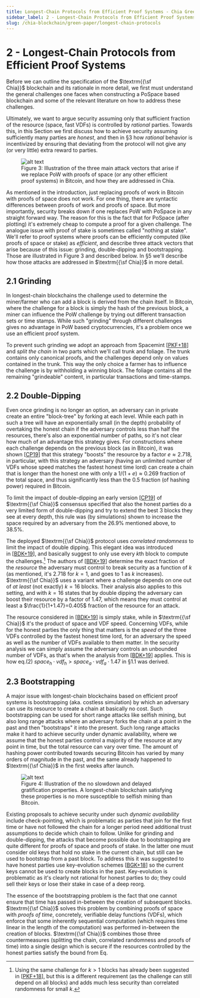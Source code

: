 ```yaml
---
title: Longest-Chain Protocols from Efficient Proof Systems - Chia Green Paper
sidebar_label: 2 - Longest-Chain Protocols from Efficient Proof Systems
slug: /chia-blockchain/green-paper/longest-chain-protocols
---
```


# 2 - Longest-Chain Protocols from Efficient Proof Systems

Before we can outline the specification of the $\textrm{{\sf Chia}}$ blockchain and its rationale in more detail, we first must understand the general challenges one faces when constructing a PoSpace based blockchain and some of the relevant literature on how to address these challenges.

Ultimately, we want to argue security assuming only that sufficient fraction of the resource (space, fast VDFs) is controlled by _rational_ parties. Towards this, in this Section we first discuss how to achieve security assuming sufficiently many parties are _honest_, and then in §3 how _rational_ behavior is incentivized by ensuring that deviating from the protocol will not give any (or very little) extra reward to parties.

<figure>
	<img src="/img/green-paper/3Issues.png" alt="alt text" />
	<figcaption>Figure 3: Illustration of the three main attack vectors that arise if we replace PoW with proofs of space (or any other efficient proof systems) in Bitcoin, and how they are addressed in Chia.</figcaption>
</figure>

As mentioned in the introduction, just replacing proofs of work in Bitcoin with proofs of space does not work. For one thing, there are syntactic differences between proofs of work and proofs of space. But more importantly, security breaks down if one replaces PoW with PoSpace in any straight forward way. The reason for this is the fact that for PoSpace (after plotting) it's extremely cheap to compute a proof for a given challenge. The analogue issue with proof of stake is sometimes called "nothing at stake". We'll refer to proof systems where proofs can be efficiently computed (like proofs of space or stake) as _efficient_, and describe three attack vectors that arise because of this issue: grinding, double-dipping and bootstrapping. Those are illustrated in Figure 3 and described below. In §5 we'll describe how those attacks are addressed in $\textrm{{\sf Chia}}$ in more detail.

## 2.1 Grinding

In longest-chain blockchains the challenge used to determine the miner/farmer who can add a block is derived from the chain itself. In Bitcoin, where the challenge for a block is simply the hash of the previous block, a miner can influence the PoW challenge by trying out different transaction sets or time stamps. While such "grinding" through different challenges gives no advantage in PoW based cryptocurrencies, it's a problem once we use an efficient proof system.

To prevent such grinding we adopt an approach from Spacemint [<a href="/chia-blockchain/green-paper/green-paper-references/#PKF18">PKF+18</a>] and _split the chain_ in two parts which we'll call trunk and foliage. The trunk contains only canonical proofs, and the challenges depend only on values contained in the trunk. This way the only choice a farmer has to influence the challenge is by withholding a winning block. The foliage contains all the remaining "grindeable" content, in particular transactions and time-stamps.

## 2.2 Double-Dipping

Even once grinding is no longer an option, an adversary can in private create an entire "block-tree" by forking at each level. While each path in such a tree will have an exponentially small (in the depth) probability of overtaking the honest chain if the adversary controls less than half the resources, there's also an exponential number of paths, so it's not clear how much of an advantage this strategy gives. For constructions where each challenge depends on the previous block (as in Bitcoin), it was shown [<a href="/chia-blockchain/green-paper/green-paper-references/#CP19">CP19</a>] that this strategy "boosts" the resource by a factor $e\approx 2.718$, in particular, with this strategy an adversary (having an unlimited number of VDFs whose speed matches the fastest honest time lord) can create a chain that is longer than the honest one with only a $1/(1+e)\approx 0.269$ fraction of the total space, and thus significantly less than the $0.5$ fraction (of hashing power) required in Bitcoin.

To limit the impact of double-dipping an early version [<a href="/chia-blockchain/green-paper/green-paper-references/#CP19">CP19</a>] of $\textrm{{\sf Chia}}$ consensus specified that also the honest parties do a very limited form of double-dipping and try to extend the best $3$ blocks they see at every depth, this rule was (by simulations) shown to increase the space required by an adversary from the $26.9\%$ mentioned above, to $38.5\%$.

The deployed $\textrm{{\sf Chia}}$ protocol uses _correlated randomness_ to limit the impact of double dipping. This elegant idea was introduced in [<a href="/chia-blockchain/green-paper/green-paper-references/#BDK19">BDK+19</a>], and basically suggest to only use every $k$th block to compute the challenges.[^1] The authors of [<a href="/chia-blockchain/green-paper/green-paper-references/#BDK19">BDK+19</a>] determine the exact fraction of the _resource_ the adversary must control to break security as a function of $k$ (as mentioned, it's $2.718$ for $k=1$, and goes to $1$ as $k$ increases). $\textrm{{\sf Chia}}$ uses a variant where a challenge depends on one out of _at least_ (not exactly) $k=16$ blocks. Their analysis also applies to this setting, and with $k=16$ states that by double dipping the adversary can boost their resource by a factor of $1.47$, which means they must control at least a $\frac{1}{1+1.47}=0.405$ fraction of the resource for an attack.

The resource considered in [<a href="/chia-blockchain/green-paper/green-paper-references/#BDK19">BDK+19</a>] is simply stake, while in $\textrm{{\sf Chia}}$ it's the product of space and VDF speed. Concerning VDFs, while for the honest parties the only thing that matters is the _speed_ of the three VDFs controlled by the fastest honest time lord, for an adversary the speed as well as the number of VDFs available to them matter. In the security analysis we can simply assume the adversary controls an unbounded number of VDFs, as that's when the analysis from [<a href="/chia-blockchain/green-paper/green-paper-references/#BDK19">BDK+19</a>] applies. This is how eq.(2) $space_h\cdot vdf_h > space_a \cdot vdf_a \cdot 1.47$ in §1.1 was derived.

## 2.3 Bootstrapping

A major issue with longest-chain blockchains based on efficient proof systems is bootstrapping (aka. costless simulation) by which an adversary can use its resource to create a chain at basically no cost. Such bootstrapping can be used for short range attacks like selfish mining, but also long range attacks where an adversary forks the chain at a point in the past and then "bootstraps" it into the present. Such long range attacks make it hard to achieve security under dynamic availability, where we assume that the honest parties control a majority of the resource at any point in time, but the total resource can vary over time. The amount of hashing power contributed towards securing Bitcoin has varied by many orders of magnitude in the past, and the same already happened to $\textrm{{\sf Chia}}$ in the first weeks after launch.

<figure>
	<img src="/img/green-paper/delayed-gratification.png" alt="alt text" />
	<figcaption>Figure 4: Illustration of the no slowdown and delayed gratification properties. A longest-chain blockchain satisfying these properties is no more susceptible to selfish mining than Bitcoin.</figcaption>
</figure>

Existing proposals to achieve security under such _dynamic availability_ include check-pointing, which is problematic as parties that join for the first time or have not followed the chain for a longer period need additional trust assumptions to decide which chain to follow. Unlike for grinding and double-dipping, the attacks that become possible due to bootstrapping are quite different for proofs of space and proofs of stake. In the latter one must consider old keys that hold no stake in the current chain, but still can be used to bootstrap from a past block. To address this it was suggested to have honest parties use key-evolution schemes [<a href="/chia-blockchain/green-paper/green-paper-references/#BGK18">BGK+18</a>] so the current keys cannot be used to create blocks in the past. Key-evolution is problematic as it's clearly not rational for honest parties to do; they could sell their keys or lose their stake in case of a deep reorg.

The essence of the bootstrapping problem is the fact that one cannot ensure that time has passed in-between the creation of subsequent blocks. $\textrm{{\sf Chia}}$ solves this problem by combining proofs of space with _proofs of time_, concretely, verifiable delay functions (VDFs), which enforce that some inherently sequential computation (which requires time linear in the length of the computation) was performed in-between the creation of blocks. $\textrm{{\sf Chia}}$ combines those three countermeasures (splitting the chain, correlated randomness and proofs of time) into a single design which is secure if the resources controlled by the honest parties satisfy the bound from Eq.

[^1]: Using the same challenge for $k>1$ blocks has already been suggested in [<a href="/chia-blockchain/green-paper/green-paper-references/#PKF18">PKF+18</a>], but this is a different requirement (as the challenge can still depend on all blocks) and adds much less security than correlated randomness for small $k$.
